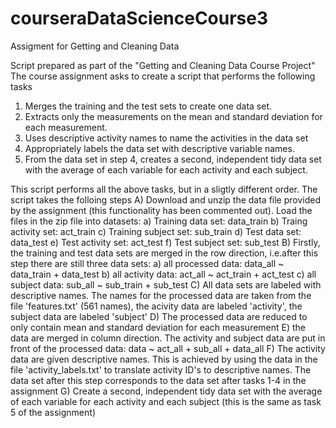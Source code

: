 # courseraDataScienceCourse3
Assigment for Getting and Cleaning Data

Script prepared as part of the "Getting and Cleaning Data Course Project"
The course assignment asks to create a script that performs the following tasks
  1) Merges the training and the test sets to create one data set.
  2) Extracts only the measurements on the mean and standard deviation for 
     each measurement.
  3) Uses descriptive activity names to name the activities in the data set
  4) Appropriately labels the data set with descriptive variable names.
  5) From the data set in step 4, creates a second, independent 
     tidy data set with the average of each variable for each activity and
     each subject. 
     
This script performs all the above tasks, but in a sligtly different order.
The script takes the folloing steps
  A) Download and unzip the data file provided by the assignment (this 
     functionality has been commented out). Load the files in the zip file
     into datasets:
        a) Training data set:    data_train
        b) Traing activity set:  act_train
        c) Training subject set: sub_train
        d) Test data set:        data_test
        e) Test activity set:    act_test
        f) Test subject set:     sub_test
  B) Firstly, the training and test data sets are merged in the row direction,
     i.e.after this step there are still three data sets:
        a) all processed data: data_all ~ data_train + data_test
        b) all activity data:  act_all  ~ act_train  + act_test
        c) all subject data:   sub_all  ~ sub_train  + sub_test
  C) All data sets are labeled with descriptive names. The names for the
     processed data are taken from the file 'features.txt' (561 names),
     the acivity data are labeled 'activity', the subject data are labeled 'subject'
  D) The processed data are reduced to only contain mean and standard
     deviation for each measurement
  E) the data are merged in column direction. The activity and subject data
     are put in front of the processed data: data ~ act_all + sub_all + data_all
  F) The activity data are given descriptive names. This is achieved by using
     the data in the file 'activity_labels.txt' to translate activity ID's to
     descriptive names.
     The data set after this step corresponds to the data set after tasks 1-4
     in the assignment
  G) Create a second, independent tidy data set with the average of each variable
     for each activity and each subject (this is the same as task 5 of the
     assignment)

